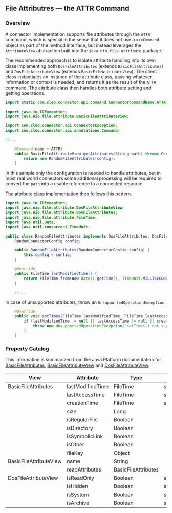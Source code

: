 ## File Attributres &mdash; the ATTR Command ##

### Overview ###

A connector implementation supports file attributes through the `ATTR`
command, which is special in the sense that it does not use a `xxxCommand`
object as part of the method interface, but instead leverages the
`AttributeView` abstraction built into the `java.nio.file.attribute`
package.

The recommended approach is to isolate attribute handling into its own
class implementing both `DosFileAttributes` (extends `BasicFileAttributes`)
and `DosFileAttributeView` (extends `BasicFileAttributeView`).  The
client class instantiates an instance of the attribute class, passing
whatever information or context is needed, and returns it as the result
of the `ATTR` command.  The attribute class then handles both attribute
setting and getting operations.

```java
import static com.cleo.connector.api.command.ConnectorCommandName.ATTR;

import java.io.IOException;
import java.nio.file.attribute.BasicFileAttributeView;

import com.cleo.connector.api.ConnectorException;
import com.cleo.connector.api.annotations.Command;

//...

    @Command(name = ATTR)
    public BasicFileAttributeView getAttributes(String path) throws ConnectorException, IOException {
        return new RandomFileAttributes(config);
    }
```

In this sample only the configuration is needed to handle attributes, but in
most real world connectors some additional processing will be required to
convert the `path` into a usable reference to a connected resource.

The attribute class implementation then follows this pattern.

```java
import java.io.IOException;
import java.nio.file.attribute.DosFileAttributeView;
import java.nio.file.attribute.DosFileAttributes;
import java.nio.file.attribute.FileTime;
import java.util.Date;
import java.util.concurrent.TimeUnit;

public class RandomFileAttributes implements DosFileAttributes, DosFileAttributeView {
    RandomConnectorConfig config;

    public RandomFileAttributes(RandomConnectorConfig config) {
        this.config = config;
    }

    @Override
    public FileTime lastModifiedTime() {
        return FileTime.from(new Date().getTime(), TimeUnit.MILLISECONDS);
    }

    //...
```

In case of unsupported attributes, throw an `UnsupportedOperationException`.

```java
    @Override
    public void setTimes(FileTime lastModifiedTime, FileTime lastAccessTime, FileTime createTime) throws IOException {
        if (lastModifiedTime != null || lastAccessTime != null || createTime != null) {
            throw new UnsupportedOperationException("setTimes() not supported on Random streams");
        }
    }
```

### Property Catalog ###

This information is summarized from the Java Platform documentation for
[BasicFileAttributes](http://docs.oracle.com/javase/8/docs/api/java/nio/file/attribute/BasicFileAttributes.html),
[BasicFileAttributeView](http://docs.oracle.com/javase/8/docs/api/java/nio/file/attribute/BasicFileAttributeView.html)
and [DosFileAttributeView](http://docs.oracle.com/javase/8/docs/api/java/nio/file/attribute/DosFileAttributeView.html).


View                   | Attribute        | Type | Setter
-----------------------|------------------|------|-------
BasicFileAttributes    | lastModifiedTime | FileTime | setFileTimes
&nbsp;                 | lastAccessTime   | FileTime | setFileTimes
&nbsp;                 | creationTime     | FileTime | setFileTimes
&nbsp;                 | size             | Long     |
&nbsp;                 | isRegularFile    | Boolean  |
&nbsp;                 | isDirectory      | Boolean  |
&nbsp;                 | isSymbolicLink   | Boolean  |
&nbsp;                 | isOther          | Boolean  |
&nbsp;                 | fileKey          | Object   |
BasicFileAttributeView | name             | String   |
&nbsp;                 | readAttributes   | BasicFileAttributes |
DosFileAttributeView   | isReadOnly       | Boolean  | setReadOnly
&nbsp;                 | isHidden         | Boolean  | setHidden
&nbsp;                 | isSystem         | Boolean  | setSystem
&nbsp;                 | isArchive        | Boolean  | setArchive